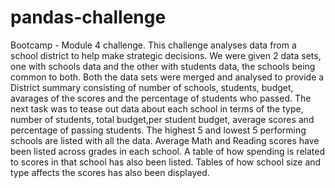 # pandas-challenge
Bootcamp - Module 4 challenge.
This challenge analyses data from a school district to help make strategic decisions.
We were given 2 data sets, one with schools data and the other with students data, the schools being common to both.
Both the data sets were merged and analysed to provide a District summary consisting of number of schools, students, budget, avarages of the scores and the percentage of students who passed.
The next task was to tease out data about each school in terms of the type, number of students, total budget,per student budget, average scores and percentage of passing students.
The highest 5 and lowest 5 performing schools are listed with all the data.
Average Math and Reading scores have been listed across grades in each school.
A table of how spending is related to scores in that school has also been listed.
Tables of how school size and type affects the scores has also been displayed.

